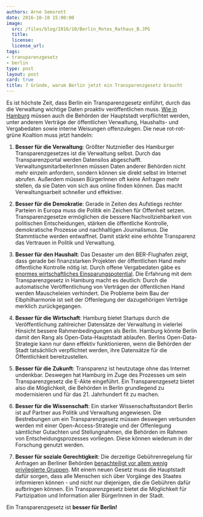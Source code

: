 ```yaml
---
authors: Arne Semsrott
date: 2016-10-10 15:00:00
image:
  src: /files/blog/2016/10/Berlin_Rotes_Rathaus_B.JPG
  title: 
  license: 
  license_url: 
tags:
- transparenzgesetz
- berlin
type: post
layout: post
card: true
title: 7 Gründe, warum Berlin jetzt ein Transparenzgesetz braucht 
---
```


Es ist höchste Zeit, dass Berlin ein Transparenzgesetz einführt, durch das die Verwaltung wichtige Daten proaktiv veröffentlichen muss. <a href="http://transparenz.hamburg.de/">Wie in Hamburg</a> müssen auch die Behörden der Hauptstadt verpflichtet werden, unter anderem Verträge der öffentlichen Verwaltung, Haushalts- und Vergabedaten sowie interne Weisungen offenzulegen. Die neue rot-rot-grüne Koaltion muss jetzt handeln:

1) <strong>Besser für die Verwaltung</strong>: Größter Nutznießer des Hamburger Transparenzgesetzes ist die Verwaltung selbst. Durch das Transparenzportal werden Datensilos abgeschafft. VerwaltungsmitarbeiterInnen müssen Daten anderer Behörden nicht mehr einzeln anfordern, sondern können sie direkt selbst im Internet abrufen. Außerdem müssen BürgerInnen oft keine Anfragen mehr stellen, da sie Daten von sich aus online finden können. Das macht Verwaltungsarbeit schneller und effektiver.

2) <strong>Besser für die Demokratie</strong>: Gerade in Zeiten des Aufstiegs rechter Parteien in Europa muss die Politik ein Zeichen für Offenheit setzen. Transparenzgesetze ermöglichen die bessere Nachvollziehbarkeit von politischen Entscheidungen, stärken die öffentliche Kontrolle, demokratische Prozesse und nachhaltigen Journalismus. Die Stammtische werden entwaffnet. Damit stärkt eine erhöhte Transparenz das Vertrauen in Politik und Verwaltung.

3) <strong>Besser für den Haushalt</strong>: Das Desaster um den BER-Flughafen zeigt, dass gerade bei finanzstarken Projekten der öffentlichen Hand mehr öffentliche Kontrolle nötig ist. Durch offene Vergabedaten gäbe es <a href="https://www.transparency.de/fileadmin/pdfs/Themen/Vergabe/OLAF_Broschuere_KorruptionsrisikenVergabe_Okt2013.PDF">enormes wirtschaftliches Einsparungspotential</a>. Die Erfahrung mit dem Transparenzgesetz in Hamburg macht es deutlich: Durch die automatische Veröffentlichung von Verträgen der öffentlichen Hand werden Mauscheleien verhindert. Die Probleme beim Bau der Elbphilharmonie ist seit der Offenlegung der dazugehörigen Verträge merklich zurückgegangen.

4) <strong>Besser für die Wirtschaft</strong>: Hamburg bietet Startups durch die Veröffentlichung zahlreicher Datensätze der Verwaltung in vielerlei Hinsicht bessere Rahmenbedingungen als Berlin. Hamburg könnte Berlin damit den Rang als Open-Data-Hauptstadt ablaufen. Berlins Open-Data-Strategie kann nur dann effektiv funktionieren, wenn die Behörden der Stadt tatsächlich verpflichtet werden, ihre Datensätze für die Öffentlichkeit bereitzustellen.

5) <strong>Besser für die Zukunft</strong>: Transparenz ist heutzutage ohne das Internet undenkbar. Deswegen hat Hamburg im Zuge des Prozesses um sein Transparenzgesetz die E-Akte eingeführt. Ein Transparenzgesetz bietet also die Möglichkeit, die Behörden in Berlin grundlegend zu modernisieren und für das 21. Jahrhundert fit zu machen.

6) <strong>Besser für die Wissenschaft</strong>: Ein starker Wissenschaftsstandort Berlin ist auf Partner aus Politik und Verwaltung angewiesen. Die Bestrebungen um ein Transparenzgesetz müssen deswegen verbunden werden mit einer Open-Access-Strategie und der Offenlegung sämtlicher Gutachten und Stellungnahmen, die Behörden im Rahmen von Entscheidungsprozesses vorliegen. Diese können wiederum in der Forschung genutzt werden.

7) <strong>Besser für soziale Gerechtigkeit</strong>: Die derzeitige Gebührenregelung für Anfragen an Berliner Behörden <a href="https://netzpolitik.org/2016/kaputte-verwaltung-warum-berlin-jetzt-ein-transparenzgesetz-braucht/">benachteiligt vor allem wenig privilegierte Gruppen</a>. Mit einem neuen Gesetz muss die Hauptstadt dafür sorgen, dass alle Menschen sich über Vorgänge des Staates informieren können - und nicht nur diejenigen, die die Gebühren dafür aufbringen können. Ein Transparenzgesetz bietet die Möglichkeit für Partizipation und Information aller BürgerInnen in der Stadt.

 Ein Transparenzgesetz ist <strong>besser für Berlin!</strong>
